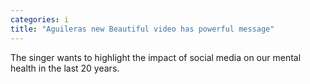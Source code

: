 ```yaml
---
categories: i
title: "Aguileras new Beautiful video has powerful message"
---
```

The singer wants to highlight the impact of social media on our mental health in the last 20 years.